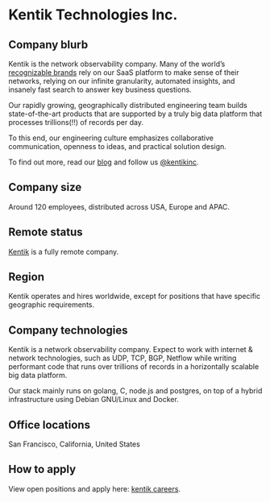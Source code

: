 # Kentik Technologies Inc.

## Company blurb

Kentik is the network observability company. Many of the world’s [recognizable brands](https://www.kentik.com/customers/) rely on our SaaS platform to make sense of their networks, relying on our infinite granularity, automated insights, and insanely fast search to answer key business questions.

Our rapidly growing, geographically distributed engineering team builds state-of-the-art products that are supported by a truly big data platform that processes trillions(!!) of records per day. 

To this end, our engineering culture emphasizes collaborative communication, openness to ideas, and practical solution design. 

To find out more, read our [blog](https://www.kentik.com/blog/) and follow us [@kentikinc](https://twitter.com/kentikinc).

## Company size

Around 120 employees, distributed across USA, Europe and APAC.

## Remote status

[Kentik](https://www.kentik.com/) is a fully remote company.

## Region

Kentik operates and hires worldwide, except for positions that have specific geographic requirements.

## Company technologies

Kentik is a network observability company. Expect to work with internet & network technologies, such as UDP, TCP, BGP, Netflow while writing performant code that runs over trillions of records in a horizontally scalable big data platform.

Our stack mainly runs on golang, C, node.js and postgres, on top of a hybrid infrastructure using Debian GNU/Linux and Docker.

## Office locations

San Francisco, California, United States

## How to apply

View open positions and apply here: [kentik careers](https://www.kentik.com/careers).
